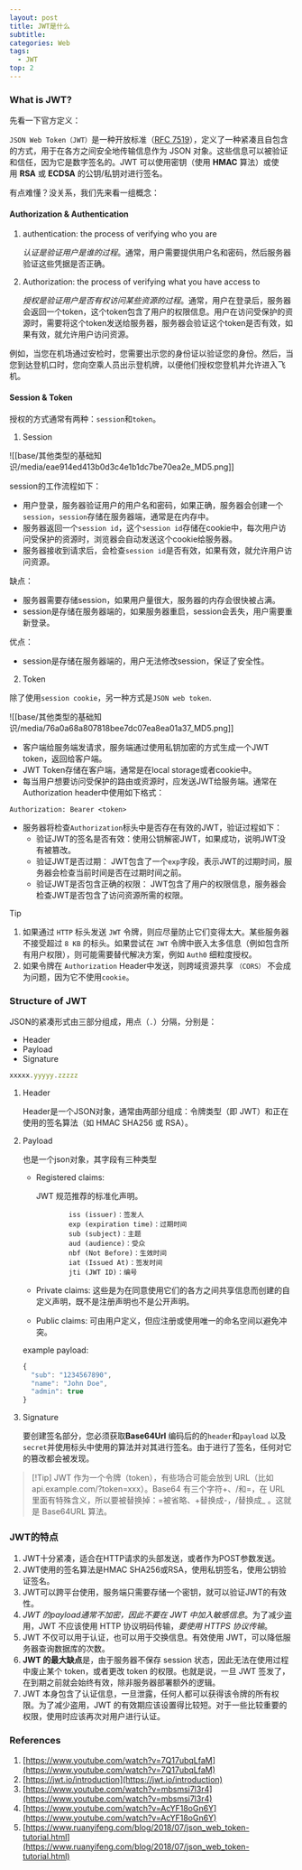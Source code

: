 ```yaml
---
layout: post
title: JWT是什么
subtitle: 
categories: Web
tags:
  - JWT
top: 2
---
```

### What is JWT?

先看一下官方定义：

`JSON Web Token（JWT）`是一种开放标准（[RFC 7519](https://tools.ietf.org/html/rfc7519)），定义了一种紧凑且自包含的方式，用于在各方之间安全地传输信息作为 JSON 对象。这些信息可以被验证和信任，因为它是数字签名的。JWT 可以使用密钥（使用 **HMAC** 算法）或使用 **RSA** 或 **ECDSA** 的公钥/私钥对进行签名。

有点难懂？没关系，我们先来看一组概念：

#### Authorization & Authentication

1. authentication: the process of verifying who you are
    
    *认证是验证用户是谁的过程*。通常，用户需要提供用户名和密码，然后服务器验证这些凭据是否正确。
    
2. Authorization: the process of verifying what you have access to
    
    *授权是验证用户是否有权访问某些资源的过程*。通常，用户在登录后，服务器会返回一个token，这个token包含了用户的权限信息。用户在访问受保护的资源时，需要将这个token发送给服务器，服务器会验证这个token是否有效，如果有效，就允许用户访问资源。
    

例如，当您在机场通过安检时，您需要出示您的身份证以验证您的身份。然后，当您到达登机口时，您向空乘人员出示登机牌，以便他们授权您登机并允许进入飞机。

#### Session & Token

授权的方式通常有两种：`session`和`token`。

1. Session

![[base/其他类型的基础知识/media/eae914ed413b0d3c4e1b1dc7be70ea2e_MD5.png]]

session的工作流程如下：

- 用户登录，服务器验证用户的用户名和密码，如果正确，服务器会创建一个`session`，`session`存储在服务器端，通常是在内存中。
- 服务器返回一个`session id`，这个`session id`存储在cookie中，每次用户访问受保护的资源时，浏览器会自动发送这个cookie给服务器。
- 服务器接收到请求后，会检查`session id`是否有效，如果有效，就允许用户访问资源。

缺点：

- 服务器需要存储session，如果用户量很大，服务器的内存会很快被占满。
- session是存储在服务器端的，如果服务器重启，session会丢失，用户需要重新登录。

优点：
- session是存储在服务器端的，用户无法修改session，保证了安全性。

2. Token

除了使用`session cookie`，另一种方式是`JSON web token`.

![[base/其他类型的基础知识/media/76a0a68a807818bee7dc07ea8ea01a37_MD5.png]]

- 客户端给服务端发请求，服务端通过使用私钥加密的方式生成一个JWT token，返回给客户端。
- JWT Token存储在客户端，通常是在local storage或者cookie中。
- 每当用户想要访问受保护的路由或资源时，应发送JWT给服务端。通常在Authorization header中使用如下格式：

`Authorization: Bearer <token>`

- 服务器将检查`Authorization`标头中是否存在有效的JWT，验证过程如下：
    - 验证JWT的签名是否有效：使用公钥解密JWT，如果成功，说明JWT没有被篡改。
    - 验证JWT是否过期： JWT包含了一个`exp`字段，表示JWT的过期时间，服务器会检查当前时间是否在过期时间之前。
    - 验证JWT是否包含正确的权限： JWT包含了用户的权限信息，服务器会检查JWT是否包含了访问资源所需的权限。

> [!Tip]
> 
> 1. 如果通过 `HTTP` 标头发送 `JWT` 令牌，则应尽量防止它们变得太大。某些服务器不接受超过 `8 KB` 的标头。如果尝试在 `JWT` 令牌中嵌入太多信息（例如包含所有用户权限），则可能需要替代解决方案，例如 `Auth0` 细粒度授权。
> 2. 如果令牌在 `Authorization` Header中发送，则跨域资源共享 `（CORS）` 不会成为问题，因为它不使用`cookie`。

### Structure of JWT

JSON的紧凑形式由三部分组成，用点（`.`）分隔，分别是：

- Header
- Payload
- Signature

```js
xxxxx.yyyyy.zzzzz
```

1. Header
    
    Header是一个JSON对象，通常由两部分组成：令牌类型（即 JWT）和正在使用的签名算法（如 HMAC SHA256 或 RSA）。
    
2. Payload
    
    也是一个json对象，其字段有三种类型
    
    - Registered claims:
        
        JWT 规范推荐的标准化声明。
        
        ```text
                iss (issuer)：签发人
                exp (expiration time)：过期时间
                sub (subject)：主题
                aud (audience)：受众
                nbf (Not Before)：生效时间
                iat (Issued At)：签发时间
                jti (JWT ID)：编号
        ```
        
    - Private claims: 这些是为在同意使用它们的各方之间共享信息而创建的自定义声明，既不是注册声明也不是公开声明。
        
    - Public claims: 可由用户定义，但应注册或使用唯一的命名空间以避免冲突。
        
    
    example payload:
    
    ```js
    {
      "sub": "1234567890",
      "name": "John Doe",
      "admin": true
    }
    
    ```
    
3. Signature
    
    要创建签名部分，您必须获取**Base64Url** 编码后的的`header`和`payload` 以及`secret`并使用标头中使用的算法并对其进行签名。由于进行了签名，任何对它的篡改都会被发现。
    

> [!Tip] JWT 作为一个令牌（token），有些场合可能会放到 URL（比如 api.example.com/?token=xxx）。Base64 有三个字符+、/和=，在 URL 里面有特殊含义，所以要被替换掉：=被省略、+替换成-，/替换成_ 。这就是 Base64URL 算法。

### JWT的特点

1. JWT十分紧凑，适合在HTTP请求的头部发送，或者作为POST参数发送。
2. JWT使用的签名算法是HMAC SHA256或RSA，使用私钥签名，使用公钥验证签名。
3. JWT可以跨平台使用，服务端只需要存储一个密钥，就可以验证JWT的有效性。
4. *JWT 的payload通常不加密，因此不要在 JWT 中加入敏感信息*。为了减少盗用，JWT 不应该使用 HTTP 协议明码传输，*要使用 HTTPS 协议传输*。
5. JWT 不仅可以用于认证，也可以用于交换信息。有效使用 JWT，可以降低服务器查询数据库的次数。
6. **JWT 的最大缺点**是，由于服务器不保存 session 状态，因此无法在使用过程中废止某个 token，或者更改 token 的权限。也就是说，一旦 JWT 签发了，在到期之前就会始终有效，除非服务器部署额外的逻辑。
7. JWT 本身包含了认证信息，一旦泄露，任何人都可以获得该令牌的所有权限。为了减少盗用，JWT 的有效期应该设置得比较短。对于一些比较重要的权限，使用时应该再次对用户进行认证。

### References

1. [https://www.youtube.com/watch?v=7Q17ubqLfaM](https://www.youtube.com/watch?v=7Q17ubqLfaM)
2. [https://jwt.io/introduction](https://jwt.io/introduction)
3. [https://www.youtube.com/watch?v=mbsmsi7l3r4](https://www.youtube.com/watch?v=mbsmsi7l3r4)
4. [https://www.youtube.com/watch?v=AcYF18oGn6Y](https://www.youtube.com/watch?v=AcYF18oGn6Y)
5. [https://www.ruanyifeng.com/blog/2018/07/json_web_token-tutorial.html](https://www.ruanyifeng.com/blog/2018/07/json_web_token-tutorial.html)
